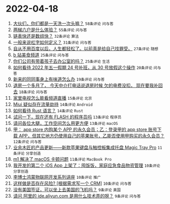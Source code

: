 # 2022-04-18

1. [大伙们，你们都是一天洗一次头嘛？](https://www.v2ex.com/t/847573) `58条评论` `问与答`
1. [两梯六户是什么体验？](https://www.v2ex.com/t/847572) `55条评论` `问与答`
1. [链表快还是数组快？](https://www.v2ex.com/t/847588) `32条评论` `算法`
1. [一般来说杠字如何定义？](https://www.v2ex.com/t/847578) `31条评论` `问与答`
1. [自从不用百度以后，人生都轻松了。以前真是给自己找罪受。](https://www.v2ex.com/t/847603) `27条评论` `随想`
1. [b 站美食频道](https://www.v2ex.com/t/847616) `25条评论` `问与答`
1. [你们公司有带着孩子去办公室的﻿吗？](https://www.v2ex.com/t/847567) `25条评论` `生活`
1. [如何看待 2022 年五一假期 24 号补班，从 30 号放假这个操作](https://www.v2ex.com/t/847595) `20条评论` `问与答`
1. [新来的同同事身上有味道怎么办](https://www.v2ex.com/t/847608) `19条评论` `问与答`
1. [退房一个多月了， 今天中介打电话说退房时候 欠的电费没扣， 现在要我补回去](https://www.v2ex.com/t/847569) `18条评论` `问与答`
1. [家里电视怎么能看频道直播](https://www.v2ex.com/t/847570) `15条评论` `北京`
1. [Miui 疑似存在流量劫持](https://www.v2ex.com/t/847609) `14条评论` `Android`
1. [如何看待 Rust 语言？](https://www.v2ex.com/t/847582) `14条评论` `Rust`
1. [试问一下，现在还有 FLASH 的程序员吗](https://www.v2ex.com/t/847584) `13条评论` `程序员`
1. [请问各位大腿，工作空间怎么用更方便](https://www.v2ex.com/t/847579) `13条评论` `macOS`
1. [甲： app store 内购某个 APP 的永久会员；乙：登录甲的 app store 账号下载 APP，但其它地方仍使用自己的苹果账号，乙能否使用甲购买的永久会员？](https://www.v2ex.com/t/847604) `12条评论` `问与答`
1. [业余木匠的产品更新——新款苹果键盘与触控板集成托盘 Magic Tray Pro](https://www.v2ex.com/t/847626) `11条评论` `分享创造`
1. [m1 解决了 macOS 卡顿问题](https://www.v2ex.com/t/847612) `11条评论` `MacBook Pro`
1. [我开发的第二个 iOS App 上架了：囤饭饭，家庭应急食品物资管理](https://www.v2ex.com/t/847611) `10条评论` `分享创造`
1. [李博士鸿蒙物联网开发系列讲座](https://www.v2ex.com/t/847580) `10条评论` `推广`
1. [这样做是否存在风险? [根据需求写一个 CRM]](https://www.v2ex.com/t/847568) `10条评论` `问与答`
1. [没有美国签证，可以坐上去美国的飞机吗？](https://www.v2ex.com/t/847629) `9条评论` `美国`
1. [请问 阿里的 ide.aliyun.com 是用什么技术弄的呀？](https://www.v2ex.com/t/847607) `9条评论` `问与答`
